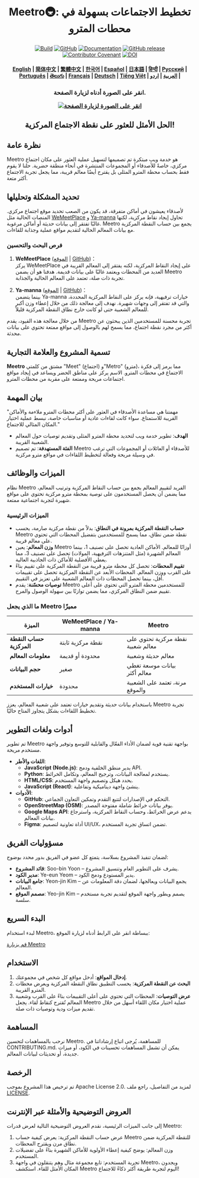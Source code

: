 <!---
حقوق الطبع والنشر 2020 The HuggingFace Team. جميع الحقوق محفوظة.

تم ترخيص هذا المستند بموجب رخصة أباتشي، الإصدار 2.0 ("الرخصة"). ما لم ينص على خلاف ذلك في الرخصة، لا يجوز لك استخدام هذا الملف. يمكنك الحصول على نسخة من الرخصة من الرابط أدناه:

    http://www.apache.org/licenses/LICENSE-2.0

ما لم يتطلب القانون المعمول به أو يتم الاتفاق كتابيًا، يتم توزيع البرنامج الموزع بموجب الرخصة "كما هو"، دون أي ضمانات أو شروط من أي نوع، سواء كانت صريحة أو ضمنية. يُرجى الرجوع إلى الرخصة للحصول على معلومات حول الأذونات والقيود.
-->

<h1 align="center">
    <p>Meetro🚇: تخطيط الاجتماعات بسهولة في محطات المترو</p>
</h1>

<p align="center">
    <a href="https://circleci.com/gh/huggingface/transformers"><img alt="Build" src="https://img.shields.io/circleci/build/github/huggingface/transformers/main"></a>
    <a href="https://github.com/huggingface/transformers/blob/main/LICENSE"><img alt="GitHub" src="https://img.shields.io/github/license/huggingface/transformers.svg?color=blue"></a>
    <a href="https://huggingface.co/docs/transformers/index"><img alt="Documentation" src="https://img.shields.io/website/http/huggingface.co/docs/transformers/index.svg?down_color=red&down_message=offline&up_message=online"></a>
    <a href="https://github.com/huggingface/transformers/releases"><img alt="GitHub release" src="https://img.shields.io/github/release/huggingface/transformers.svg"></a>
    <a href="https://github.com/huggingface/transformers/blob/main/CODE_OF_CONDUCT.md"><img alt="Contributor Covenant" src="https://img.shields.io/badge/Contributor%20Covenant-v2.0%20adopted-ff69b4.svg"></a>
    <a href="https://zenodo.org/badge/latestdoi/155220641"><img src="https://zenodo.org/badge/155220641.svg" alt="DOI"></a>
</p>

<h4 align="center">
    <p>
        <a href="https://github.com/Jineeary/meetro/blob/main/README.md">English</a> |
        <a href="https://github.com/Jineeary/meetro/blob/main/language/README_chinese(simplified).md">简体中文</a> |
        <a href="https://github.com/Jineeary/meetro/blob/main/language/README_chinese(traditional).md">繁體中文</a> |
        <a href="https://github.com/Jineeary/meetro/blob/main/language/README_korean.md">한국어</a> |
        <a href="https://github.com/Jineeary/meetro/blob/main/language/README_spanish.md">Español</a> |
        <a href="https://github.com/Jineeary/meetro/blob/main/language/README_japanese.md">日本語</a> |
        <a href="https://github.com/Jineeary/meetro/blob/main/language/README_hindi.md">हिन्दी</a> |
        <a href="https://github.com/Jineeary/meetro/blob/main/language/README_russian.md">Русский</a> |
        <a href="https://github.com/Jineeary/meetro/blob/main/language/README_portuguese.md">Рortuguês</a> |
        <a href="https://github.com/Jineeary/meetro/blob/main/language/README_telugu.md">తెలుగు</a> |
        <a href="https://github.com/Jineeary/meetro/blob/main/language/README_french.md">Français</a> |
        <a href="https://github.com/Jineeary/meetro/blob/main/language/README_german.md">Deutsch</a> |
        <a href="https://github.com/Jineeary/meetro/blob/main/language/README_vietnamese.md">Tiếng Việt</a> |
        <a href="https://github.com/Jineeary/meetro/blob/main/language/README_urd.md">العربية</a> |
        <a href="https://github.com/Jineeary/meetro/blob/main/language/README_arabic.md">اردو</a> |
    </p>
</h4>

<h3 align="center">
    <p>انقر على الصورة أدناه لزيارة الصفحة.</p>
    <a href="http://127.0.0.1:5500">
        <img src="https://github.com/Jineeary/meetro/blob/main/image/img_subway_modified.jpg" alt="انقر على الصورة لزيارة الصفحة">
    </a>
</h3>

<h2 align="center">
    <p>الحل الأمثل للعثور على نقطة الاجتماع المركزية!</p>
</h2>

## نظرة عامة
Meetro هو خدمة ويب مبتكرة تم تصميمها لتسهيل عملية العثور على مكان اجتماع مركزي، خاصةً للأصدقاء أو المجموعات المنتشرة في أنحاء منطقة حضرية. حلنا لا يقوم فقط بحساب محطة المترو المثلى بل يقترح أيضًا معالم قريبة، مما يجعل تجربة الاجتماع أكثر متعة.

## تحديد المشكلة وتحليلها
لأصدقاء يعيشون في أماكن متفرقة، قد يكون من الصعب تحديد موقع اجتماع مركزي. المنصات الحالية مثل [WeMeetPlace](https://wemeetplace.com) و [Ya-manna](https://ya-manna.com) تحاول إيجاد نقاط مركزية، لكنها غالبًا تفتقر إلى بيانات حديثة أو أماكن مرغوبة. Meetro يجمع بين حساب النقطة المركزية مع بيانات المعالم الحالية لتقديم مواقع عملية وجذابة للقاءات.

### فرص البحث والتحسين
1. **WeMeetPlace** ([الموقع](https://wemeetplace.com) | [GitHub](https://github.com/we-meetting/weMeet-frontend))：  
   يركز WeMeetPlace على إيجاد النقاط المركزية، لكنه يفتقر إلى المعالم القريبة في العديد من المحطات ويعتمد غالبًا على بيانات قديمة. هدفنا هو أن يضمن Meetro تجربة ذات صلة، تعتمد على المعالم الحالية والجذابة.

2. **Ya-manna** ([الموقع](https://ya-manna.com) | [GitHub](https://github.com/mandooro/YaManNa))：  
   بينما يتضمن Ya-manna خيارات ترفيهية، فإنه يركز على النقاط المركزية المحددة، والتي قد تفتقر إلى وجهات شهيرة. نهدف إلى معالجة ذلك من خلال إعطاء وزن أكبر للمعالم الشعبية حتى لو كانت خارج نطاق النقطة المركزية قليلاً.

من خلال معالجة هذه القيود، يقدم Meetro تجربة محسنة للمستخدمين الذين يبحثون عن أكثر من مجرد نقطة اجتماع، مما يسمح لهم بالوصول إلى مواقع ممتعة تحتوي على بيانات محدثة.

## تسمية المشروع والعلامة التجارية
**Meetro** مشتق من كلمتي "Meet" (اجتماع) و"Metro" (مترو)، مما يرمز إلى فكرة الاجتماع في محطات المترو. الاسم يركز على مناطق الحضر ويساعد في إيجاد مواقع اجتماعات مريحة وممتعة على مقربة من محطات المترو.

## بيان المهمة
"مهمتنا هي مساعدة الأصدقاء في العثور على أكثر محطات المترو ملاءمة والأماكن القريبة للاستمتاع. سواء كانت لقاءات عادية أو مناسبات خاصة، نبسط عملية اختيار المكان المثالي للاجتماع."

- **الهدف**: تطوير خدمة ويب لتحديد محطة المترو المثلى وتقديم توصيات حول المعالم الشعبية القريبة.
- **الفئة المستهدفة**: تم تصميم Meetro للأصدقاء أو العائلات أو المجموعات التي ترغب في وسيلة مريحة وفعالة لتخطيط اللقاءات في مواقع مترو مركزية.

## الميزات والوظائف
نظام Meetro الفريد لتقييم المعالم يجمع بين حساب النقاط المركزية وترتيب المعالم، مما يضمن أن يحصل المستخدمون على توصية بمحطة مترو مركزية تحتوي على مواقع شهيرة لتجربة اجتماعية ممتعة.

### الميزات الرئيسية
- **حساب النقطة المركزية بمرونة في النطاق**: بدلاً من نقطة مركزية صارمة، يحسب Meetro نقطة ضمن نطاق، مما يسمح للمستخدمين بتفضيل المحطات التي تحتوي على معالم قريبة.
- **وزن المعالم**: يعين Meetro أوزانًا للمعالم. الأماكن العادية تحصل على تصنيف 1، بينما المعالم الشهيرة (مثل المتنزهات الترفيهية، المولات) تحصل على تصنيف 3، مما يعطي الأفضلية للأماكن ذات الجاذبية العالية.
- **تقييم المحطات**: تحصل كل محطة مترو قريبة من النقطة المركزية على تقييم بناءً على القرب ووزن المعالم. المحطات الأبعد عن النقطة المركزية تحصل على تقييمات أقل، بينما تحصل المحطات ذات المعالم الشعبية على تعزيز في التقييم.
- **توصيات محسّنة**: يقدم Meetro للمستخدمين محطة المترو التي تحتوي على أعلى تقييم ضمن النطاق المركزي، مما يضمن توازنًا بين سهولة الوصول والمرح.

### ما الذي يجعل Meetro مميزًا
| الميزة                           | WeMeetPlace / Ya-manna                  | Meetro                                     |
|-----------------------------------|-----------------------------------------|--------------------------------------------|
| **حساب النقطة المركزية**           | نقطة مركزية ثابتة                         | نقطة مركزية تحتوي على معالم شعبية           |
| **معلومات المعالم**                | محدودة أو قديمة                        | معالم حديثة وشعبية                          |
| **حجم البيانات**                   | صغير                                  | بيانات موسعة تغطي معالم أكثر              |
| **خيارات المستخدم**                 | محدودة                                 | مرنة، تعتمد على الشعبية والموقع              |

باستخدام بيانات حديثة وتقديم خيارات تعتمد على شعبية المعالم، يعزز Meetro تجربة تخطيط اللقاءات بشكل يتجاوز المتاح حاليًا.

## أدوات ولغات التطوير
تم تطوير Meetro بواجهة تقنية قوية لضمان الأداء الفعّال والقابلية للتوسع وتوفير واجهة مستخدم مريحة.

- **اللغات والأطر**:
  - **JavaScript (Node.js)**: يدير منطق الخلفية ودمج API.
  - **Python**: يستخدم لمعالجة البيانات، وترجيح المعالم، وتكامل الخرائط.
  - **HTML/CSS**: يحدد هيكل وتصميم واجهة المستخدم.
  - **JavaScript (React)**: ينشئ واجهة ديناميكية وتفاعلية.
- **الأدوات**:
  - **GitHub**: التحكم في الإصدارات لتتبع التقدم وتمكين التعاون الجماعي.
  - **OpenStreetMap (OSM)**: يوفر بيانات خرائط شاملة مفتوحة المصدر.
  - **Google Maps API**: يدعم عرض الخرائط، وحساب النقاط المركزية، واسترجاع بيانات المعالم.
  - **Figma**: أداة تعاونية لتصميم UI/UX، تضمن اتساق تجربة المستخدم.

## مسؤوليات الفريق
لضمان تنفيذ المشروع بسلاسة، يتمتع كل عضو في الفريق بدور محدد بوضوح:

- **قائد المشروع**: Soo-bin Yoon – يشرف على التطوير العام وتنسيق المشروع.
- **مدير الكود**: Ye-eun Yeom – يدير المستودع ودمج الكود.
- **جامع البيانات**: Yeon-jin Kim – يجمع البيانات ويعالجها، لضمان دقة المعلومات عن المعالم.
- **مصمم الموقع**: Yeo-jin Kim – يصمم ويطور واجهة الموقع لتقديم تجربة مستخدم سلسة.

## البدء السريع
لبدء استخدام Meetro، ببساطة انقر على الرابط أدناه لزيارة الموقع:

[قم بزيارة Meetro](http://localhost:3000)

## الاستخدام
1. **إدخال المواقع**: أدخل مواقع كل شخص في مجموعتك.
2. **البحث عن النقطة المركزية**: يحسب التطبيق نطاق النقطة المركزية ويعرض محطات المترو القريبة.
3. **عرض التوصيات**: المحطات التي تحتوي على أعلى التقييمات بناءً على القرب وشعبية المعالم تُقترح كنقاط لقاء.
يجعل Meetro عملية اختيار مكان اللقاء أسهل من خلال تقديم ميزات ودية وتوصيات ذات صلة.

## المساهمة
نرحب بالمساهمات لتحسين Meetro. للمساهمة، يُرجى اتباع إرشاداتنا في CONTRIBUTING.md. يمكن أن تشمل المساهمات تحسينات في الكود، أو ميزات جديدة، أو تحديثات لبيانات المعالم.

## الرخصة
تم ترخيص هذا المشروع بموجب Apache License 2.0. لمزيد من التفاصيل، راجع ملف [LICENSE](https://github.com/Jineeary/meetro/blob/main/LICENSE).

## العروض التوضيحية والأمثلة عبر الإنترنت
إلى جانب الميزات الرئيسية، نقدم العروض التوضيحية التالية لعرض قدرات Meetro:

1. عرض حساب النقطة المركزية: يعرض كيفية حساب Meetro للنقطة المركزية ضمن نطاق مرن ويقترح المحطات.
2. وزن المعالم: يوضح كيفية إعطاء الأولوية للأماكن الشهيرة بناءً على تفضيلات المستخدم.
3. تجربة المستخدم: تابع مجموعة مثال وهم يتنقلون في واجهة Meetro، ويجدون المكان الأمثل للقاء.
استكشف Meetro اليوم لتجربة طريقة أكثر ذكاءً للاجتماع!
